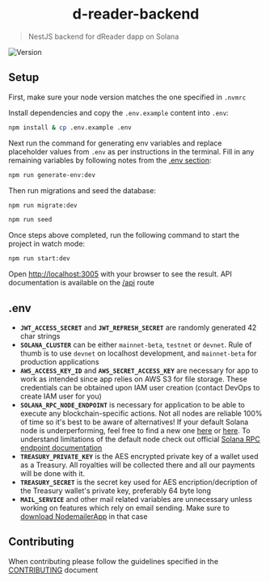 <h1 align="center">d-reader-backend</h1>

> NestJS backend for dReader dapp on Solana

<p>
  <img alt="Version" src="https://img.shields.io/badge/version-0.1.0-blue.svg?cacheSeconds=2592000" />
</p>

## Setup


First, make sure your node version matches the one specified in `.nvmrc`

Install dependencies and copy the `.env.example` content into `.env`:

```bash
npm install & cp .env.example .env
```

Next run the command for generating env variables and replace placeholder values from `.env` as per instructions in the terminal. Fill in any remaining variables by following notes from the [.env section](#env):

```bash
npm run generate-env:dev
```

Then run migrations and seed the database:

```bash
npm run migrate:dev
```

```bash
npm run seed
```

Once steps above completed, run the following command to start the project in watch mode:

```bash
npm run start:dev
```

Open [http://localhost:3005](http://localhost:3005) with your browser to see the result. API documentation is available on the [/api](http://localhost:3005/api) route


## .env
- **`JWT_ACCESS_SECRET`** and **`JWT_REFRESH_SECRET`** are randomly generated 42 char strings
- **`SOLANA_CLUSTER`** can be either `mainnet-beta`, `testnet` or `devnet`. Rule of thumb is to use `devnet` on localhost development, and `mainnet-beta` for production applications
- **`AWS_ACCESS_KEY_ID`** and **`AWS_SECRET_ACCESS_KEY`** are necessary for app to work as intended since app relies on AWS S3 for file storage. These credentials can be obtained upon IAM user creation (contact DevOps to create IAM user for you)
- **`SOLANA_RPC_NODE_ENDPOINT`** is necessary for application to be able to execute any blockchain-specific actions. Not all nodes are reliable 100% of time so it's best to be aware of alternatives! If your default Solana node is underperforming, feel free to find a new one [here](https://www.allthatnode.com/solana.dsrv) or [here](https://github.com/open-sauce-labs/solomon/blob/master/src/constants/rpcNodeProviders.ts). To understand limitations of the default node check out official [Solana RPC endpoint documentation](https://docs.solana.com/cluster/rpc-endpoints)
- **`TREASURY_PRIVATE_KEY`** is the AES encrypted private key of a wallet used as a Treasury. All royalties will be collected there and all our payments will be done with it.
- **`TREASURY_SECRET`** is the secret key used for AES encription/decription of the Treasury wallet's private key, preferably 64 byte long
- **`MAIL_SERVICE`** and other mail related variables are unnecessary unless working on features which rely on email sending. Make sure to [download NodemailerApp](https://nodemailer.com/app) in that case


## Contributing

When contributing please follow the guidelines specified in the [CONTRIBUTING](./CONTRIBUTING.md) document